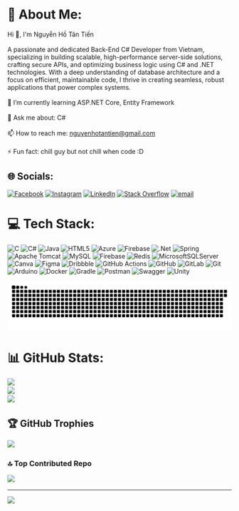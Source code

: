 # 💫 About Me:
Hi 👋, I'm Nguyễn Hồ Tân Tiến<br><br>A passionate and dedicated Back-End C# Developer from Vietnam, specializing in building scalable, high-performance server-side solutions, crafting secure APIs, and optimizing business logic using C# and .NET technologies. With a deep understanding of database architecture and a focus on efficient, maintainable code, I thrive in creating seamless, robust applications that power complex systems.<br><br>🌱 I’m currently learning ASP.NET Core, Entity Framework<br><br>💬 Ask me about: C#<br><br>📫 How to reach me: nguyenhotantien@gmail.com<br><br>⚡ Fun fact: chill guy but not chill when code :D


## 🌐 Socials:
[![Facebook](https://img.shields.io/badge/Facebook-%231877F2.svg?logo=Facebook&logoColor=white)](https://facebook.com//profile.php?id=100029538051325) [![Instagram](https://img.shields.io/badge/Instagram-%23E4405F.svg?logo=Instagram&logoColor=white)](https://instagram.com/nh_tontiinnn) [![LinkedIn](https://img.shields.io/badge/LinkedIn-%230077B5.svg?logo=linkedin&logoColor=white)](https://linkedin.com/in/nguyenhotantien) [![Stack Overflow](https://img.shields.io/badge/-Stackoverflow-FE7A16?logo=stack-overflow&logoColor=white)](https://stackoverflow.com/users/30267511) [![email](https://img.shields.io/badge/Email-D14836?logo=gmail&logoColor=white)](mailto:nguyenhotantien@gmail.com) 

# 💻 Tech Stack:
![C](https://img.shields.io/badge/c-%2300599C.svg?style=for-the-badge&logo=c&logoColor=white) ![C#](https://img.shields.io/badge/c%23-%23239120.svg?style=for-the-badge&logo=csharp&logoColor=white) ![Java](https://img.shields.io/badge/java-%23ED8B00.svg?style=for-the-badge&logo=openjdk&logoColor=white) ![HTML5](https://img.shields.io/badge/html5-%23E34F26.svg?style=for-the-badge&logo=html5&logoColor=white) ![Azure](https://img.shields.io/badge/azure-%230072C6.svg?style=for-the-badge&logo=microsoftazure&logoColor=white) ![Firebase](https://img.shields.io/badge/firebase-%23039BE5.svg?style=for-the-badge&logo=firebase) ![.Net](https://img.shields.io/badge/.NET-5C2D91?style=for-the-badge&logo=.net&logoColor=white) ![Spring](https://img.shields.io/badge/spring-%236DB33F.svg?style=for-the-badge&logo=spring&logoColor=white) ![Apache Tomcat](https://img.shields.io/badge/apache%20tomcat-%23F8DC75.svg?style=for-the-badge&logo=apache-tomcat&logoColor=black) ![MySQL](https://img.shields.io/badge/mysql-4479A1.svg?style=for-the-badge&logo=mysql&logoColor=white) ![Firebase](https://img.shields.io/badge/firebase-a08021?style=for-the-badge&logo=firebase&logoColor=ffcd34) ![Redis](https://img.shields.io/badge/redis-%23DD0031.svg?style=for-the-badge&logo=redis&logoColor=white) ![MicrosoftSQLServer](https://img.shields.io/badge/Microsoft%20SQL%20Server-CC2927?style=for-the-badge&logo=microsoft%20sql%20server&logoColor=white) ![Canva](https://img.shields.io/badge/Canva-%2300C4CC.svg?style=for-the-badge&logo=Canva&logoColor=white) ![Figma](https://img.shields.io/badge/figma-%23F24E1E.svg?style=for-the-badge&logo=figma&logoColor=white) ![Dribbble](https://img.shields.io/badge/Dribbble-EA4C89?style=for-the-badge&logo=dribbble&logoColor=white) ![GitHub Actions](https://img.shields.io/badge/github%20actions-%232671E5.svg?style=for-the-badge&logo=githubactions&logoColor=white) ![GitHub](https://img.shields.io/badge/github-%23121011.svg?style=for-the-badge&logo=github&logoColor=white) ![GitLab](https://img.shields.io/badge/gitlab-%23181717.svg?style=for-the-badge&logo=gitlab&logoColor=white) ![Git](https://img.shields.io/badge/git-%23F05033.svg?style=for-the-badge&logo=git&logoColor=white) ![Arduino](https://img.shields.io/badge/-Arduino-00979D?style=for-the-badge&logo=Arduino&logoColor=white) ![Docker](https://img.shields.io/badge/docker-%230db7ed.svg?style=for-the-badge&logo=docker&logoColor=white) ![Gradle](https://img.shields.io/badge/Gradle-02303A.svg?style=for-the-badge&logo=Gradle&logoColor=white) ![Postman](https://img.shields.io/badge/Postman-FF6C37?style=for-the-badge&logo=postman&logoColor=white) ![Swagger](https://img.shields.io/badge/-Swagger-%23Clojure?style=for-the-badge&logo=swagger&logoColor=white) ![Unity](https://img.shields.io/badge/unity-%23000000.svg?style=for-the-badge&logo=unity&logoColor=white) 

![snake gif](https://github.com/TanTien18103/TanTien18103/blob/output/github-snake-dark.svg)

# 📊 GitHub Stats:
![](https://github-readme-stats.vercel.app/api?username=TanTien18103&theme=radical&hide_border=false&include_all_commits=true&count_private=true)<br/>
![](https://nirzak-streak-stats.vercel.app/?user=TanTien18103&theme=radical&hide_border=false)<br/>
![](https://github-readme-stats.vercel.app/api/top-langs/?username=TanTien18103&theme=radical&hide_border=false&include_all_commits=true&count_private=true&layout=compact)

## 🏆 GitHub Trophies
![](https://github-profile-trophy.vercel.app/?username=TanTien18103&theme=radical&no-frame=false&no-bg=false&margin-w=4)

### 🔝 Top Contributed Repo
![](https://github-contributor-stats.vercel.app/api?username=TanTien18103&limit=5&theme=radical&combine_all_yearly_contributions=true)

---
[![](https://visitcount.itsvg.in/api?id=TanTien18103&icon=10&color=13)](https://visitcount.itsvg.in)

<!-- Proudly created with GPRM ( https://gprm.itsvg.in ) -->
